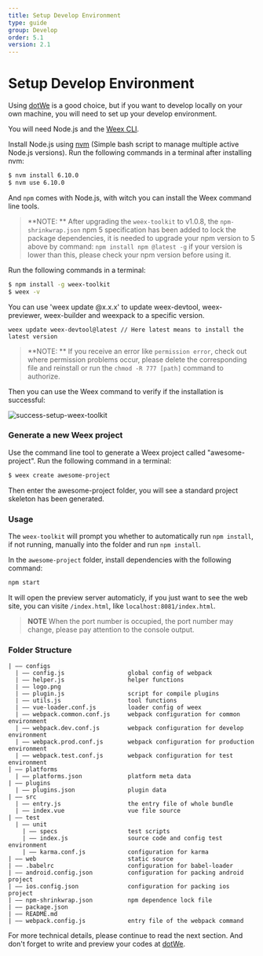 ```yaml
---
title: Setup Develop Environment
type: guide
group: Develop
order: 5.1
version: 2.1
---
```


<!-- toc -->

# Setup Develop Environment

Using [dotWe](http://dotwe.org/vue) is a good choice, but if you want to develop locally on your own machine, you will need to set up your develop environment.

You will need Node.js and the [Weex CLI](https://github.com/weexteam/weex-toolkit).

Install Node.js using [nvm](https://github.com/creationix/nvm) (Simple bash script to manage multiple active Node.js versions). Run the following commands in a terminal after installing nvm:

```bash
$ nvm install 6.10.0
$ nvm use 6.10.0
```

And `npm` comes with Node.js, with witch you can install the Weex command line tools.

> **NOTE: ** After upgrading the `weex-toolkit` to v1.0.8, the `npm-shrinkwrap.json` npm 5 specification has been added to lock the package dependencies, it is needed to upgrade your npm version to 5 above by command: `npm install npm @latest -g` if your version is lower than this, please check your npm version before using it.

Run the following commands in a terminal:

```bash
$ npm install -g weex-toolkit
$ weex -v
```
You can use 'weex update <component>@x.x.x' to update weex-devtool, weex-previewer, weex-builder and weexpack to a specific version.
```
weex update weex-devtool@latest // Here latest means to install the latest version
```

> **NOTE: ** If you receive an error like `permission error`, check out where permission problems occur, please delete the corresponding file and reinstall or run the `chmod -R 777 [path]` command to authorize.

Then you can use the Weex command to verify if the installation is successful:

![success-setup-weex-toolkit](https://img.alicdn.com/tfs/TB1NzyNmY_I8KJjy1XaXXbsxpXa-631-270.png)

### Generate a new Weex project

Use the command line tool to generate a Weex project called "awesome-project". Run the following command in a terminal:

```bash
$ weex create awesome-project
```

Then enter the awesome-project folder, you will see a standard project skeleton has been generated.

### Usage

The `weex-toolkit` will prompt you whether to automatically run `npm install`, if not running, manually into the folder and run `npm install`.

In the `awesome-project` folder, install dependencies with the following command:


```bash
npm start
```

It will open the preview server automaticly, if you just want to see the web site, you can visite `/index.html`, like `localhost:8081/index.html`.

> **NOTE** When the port number is occupied, the port number may change, please pay attention to the console output.

### Folder Structure

```
| —— configs
  | —— config.js                  global config of webpack
  | —— helper.js                  helper functions
  | —— logo.png
  | —— plugin.js                  script for compile plugins
  | —— utils.js                   tool functions
  | —— vue-loader.conf.js         loader config of weex
  | —— webpack.common.conf.js     webpack configuration for common environment
  | —— webpack.dev.conf.js        webpack configuration for develop environment
  | —— webpack.prod.conf.js       webpack configuration for production environment
  | —— webpack.test.conf.js       webpack configuration for test environment
| —— platforms
  | —— platforms.json             platform meta data
| —— plugins
  | —— plugins.json               plugin data
| —— src
  | —— entry.js                   the entry file of whole bundle
  | —— index.vue                  vue file source
| —— test
  | —— unit
    | —— specs                    test scripts
    | —— index.js                 source code and config test environment
    | —— karma.conf.js            configuration for karma
| —— web                          static source
| —— .babelrc                     configuration for babel-loader
| —— android.config.json          configuration for packing android project
| —— ios.config.json              configuration for packing ios project
| —— npm-shrinkwrap.json          npm dependence lock file
| —— package.json
| —— README.md
| —— webpack.config.js            entry file of the webpack command

```

For more technical details, please continue to read the next section. And don't forget to write and preview your codes at [dotWe](http://dotwe.org/vue).

